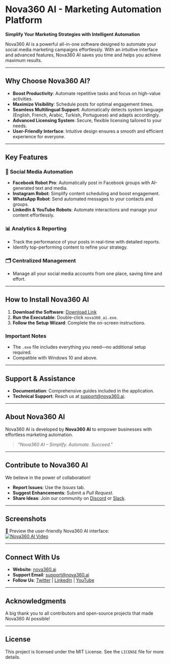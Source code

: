 # **Nova360 AI - Marketing Automation Platform**  
**Simplify Your Marketing Strategies with Intelligent Automation**  

Nova360 AI is a powerful all-in-one software designed to automate your social media marketing campaigns effortlessly. With an intuitive interface and advanced features, Nova360 AI saves you time and helps you achieve maximum results.  

---

## **Why Choose Nova360 AI?**  

- **Boost Productivity**: Automate repetitive tasks and focus on high-value activities.  
- **Maximize Visibility**: Schedule posts for optimal engagement times.  
- **Seamless Multilingual Support**: Automatically detects system language (English, French, Arabic, Turkish, Portuguese) and adapts accordingly.  
- **Advanced Licensing System**: Secure, flexible licensing tailored to your needs.  
- **User-Friendly Interface**: Intuitive design ensures a smooth and efficient experience for everyone.  

---

## **Key Features**  

### 🌟 **Social Media Automation**  
- **Facebook Robot Pro**: Automatically post in Facebook groups with AI-generated text and media.  
- **Instagram Robot**: Simplify content scheduling and boost engagement.  
- **WhatsApp Robot**: Send automated messages to your contacts and groups.  
- **LinkedIn & YouTube Robots**: Automate interactions and manage your content effortlessly.  

### 📊 **Analytics & Reporting**  
- Track the performance of your posts in real-time with detailed reports.  
- Identify top-performing content to refine your strategy.  

### 🗂️ **Centralized Management**  
- Manage all your social media accounts from one place, saving time and effort.  

---

## **How to Install Nova360 AI**  

1. **Download the Software**: [Download Link](#)  
2. **Run the Executable**: Double-click `nova360_ai.exe`.  
3. **Follow the Setup Wizard**: Complete the on-screen instructions.  

### **Important Notes**  
- The `.exe` file includes everything you need—no additional setup required.  
- Compatible with Windows 10 and above.  

---

## **Support & Assistance**  

- **Documentation**: Comprehensive guides included in the application.  
- **Technical Support**: Reach us at [support@nova360.ai](mailto:support@nova360.ai).  

---

## **About Nova360 AI**  

Nova360 AI is developed by **Nova360 AI** to empower businesses with effortless marketing automation.  

> *"Nova360 AI – Simplify. Automate. Succeed."*  

---

## **Contribute to Nova360 AI**  

We believe in the power of collaboration!  

- **Report Issues**: Use the *Issues* tab.  
- **Suggest Enhancements**: Submit a *Pull Request*.  
- **Share Ideas**: Join our community on [Discord](#) or [Slack](#).  

---

## **Screenshots**  

🌟 Preview the user-friendly Nova360 AI interface:  
  [![Nova360 AI Video](assets/video-thumbnail.png)](https://www.youtube.com/watch?v=your-video-id)

---

## **Connect With Us**  

- **Website**: [nova360.ai](https://nova360.ai)  
- **Support Email**: [support@nova360.ai](mailto:support@nova360.ai)  
- **Follow Us**: [Twitter](#) | [LinkedIn](#) | [YouTube](#)  

---

## **Acknowledgments**  

A big thank you to all contributors and open-source projects that made Nova360 AI possible!  

---

## **License**  

This project is licensed under the MIT License. See the `LICENSE` file for more details.  
